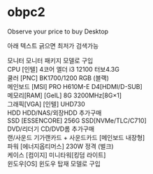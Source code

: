 # obpc2
Observe your price to buy Desktop

아래 텍스트 긁으면 최저가 검색가능

모니터	모니터 패키지 모델로 구입 		
CPU	[인텔] 4코어 엘더 i3 12100 터보4.3G		
쿨러	[PNC] BK1700/1200 RGB (블랙)		
메인보드	[MSI] PRO H610M-E D4[HDMI/D-SUB]		
메모리[RAM]	[GeIL] 8G 3200MHz[8G×1]		
그래픽[VGA]	[인텔] UHD730		
HDD	HDD/NAS/외장HDD 추가구매		
SSD	[ESSENCORE] 256G SSD[NVMe/TLC/C710]		
DVD/리더기	CD/DVD롬 추가구매 		
랜/사운드	기가랜카드 + 사운드카드 [메인보드 내장형]		
파워	[에너지옵티머스] 230W 정격 (벌크)		
케이스	[컴이지] 미니타워[킹덤 라이트]		
윈도우[OS]	윈도우 탑재 모델로 구입  	
